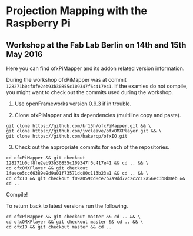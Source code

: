 # Projection Mapping with the Raspberry Pi
## Workshop at the Fab Lab Berlin on 14th and 15th May 2016 

Here you can find ofxPiMapper and its addon related version information. 

During the workshop ofxPiMapper was at commit `128271b0cf8fe2eb93b30855c109347f6c417e41`. If the examles do not compile, you might want to check out the commits used during the workshop.

1. Use openFrameworks version 0.9.3 if in trouble.

2. Clone ofxPiMapper and its dependencies (multiline copy and paste).
```
git clone https://github.com/kr15h/ofxPiMapper.git && \
git clone https://github.com/jvcleave/ofxOMXPlayer.git && \
git clone https://github.com/bakercp/ofxIO.git
```

3. Check out the appropriate commits for each of the repositories.
```
cd ofxPiMapper && git checkout 128271b0cf8fe2eb93b30855c109347f6c417e41 && cd .. && \
cd ofxOMXPlayer && git checkout 1feece5cc66389e9d9a01f73571dc80c113b23a1 && cd .. && \
cd ofxIO && git checkout f09a059cd8ce7b7a9dd72c2c2c12a56ec3b8b0eb && cd ..
```

Compile!

To return back to latest versions run the following.
```
cd ofxPiMapper && git checkout master && cd .. && \
cd ofxOMXPlayer && git checkout master && cd .. && \
cd ofxIO && git checkout master && cd ..
```